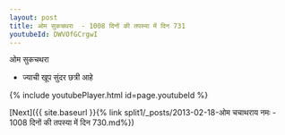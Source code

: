 ```yaml
---
layout: post
title: ओम सुकचथरा  - 1008 दिनों की तपस्या में दिन 731
youtubeId: DWVOfGCrgwI
---
```

 
 
 ओम सुकचथरा   
 
 -  ज्याची खूप सुंदर छत्री आहे 
 
  
 
  
 
 
 
 
 
 


{% include youtubePlayer.html id=page.youtubeId %}
 
[Next]({{ site.baseurl }}{% link  split1/_posts/2013-02-18-ओम चचाथराय नमः - 1008 दिनों की तपस्या में दिन 730.md%})
 
